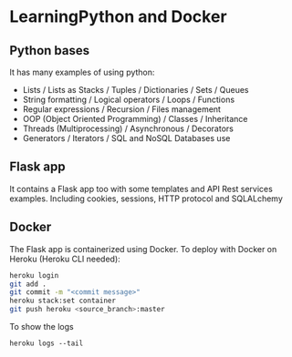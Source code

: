 # LearningPython and Docker

## Python bases
It has many examples of using python:
- Lists / Lists as Stacks / Tuples / Dictionaries / Sets / Queues
- String formatting / Logical operators / Loops / Functions
- Regular expressions / Recursion / Files management
- OOP (Object Oriented Programming) / Classes / Inheritance
- Threads (Multiprocessing) / Asynchronous / Decorators
- Generators / Iterators / SQL and NoSQL Databases use

## Flask app
It contains a Flask app too with some templates and API Rest services examples. 
Including cookies, sessions, HTTP protocol and SQLALchemy

## Docker
The Flask app is containerized using Docker.
To deploy with Docker on Heroku (Heroku CLI needed):

```sh
heroku login
git add .
git commit -m "<commit message>"
heroku stack:set container
git push heroku <source_branch>:master
```

To show the logs
```
heroku logs --tail
```